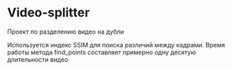 # Video-splitter
Проект по разделению видео на дубли

Используется индекс SSIM для поиска различий между кадрами. Время работы метода find_points составляет примерно одну десятую длительности видео
